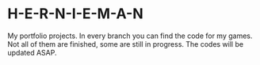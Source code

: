 # H-E-R-N-I-E-M-A-N
My portfolio projects.
In every branch you can find the code for my games.
Not all of them are finished, some are still in progress.
The codes will be updated ASAP.
